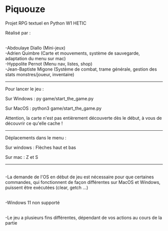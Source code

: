 # Piquouze
Projet RPG textuel en Python W1 HETIC

Réalisé par :

<br /> -Abdoulaye Diallo        (Mini-jeux)
<br /> -Adrien Quimbre          (Carte et mouvements, système de sauvegarde, adaptation du menu sur mac)
<br /> -Hyppolite Pernot        (Menu nav, listes, shop)
<br /> -Jean-Baptiste Migone    (Système de combat, trame générale, gestion des stats monstres/joueur, inventaire)
______________________________________

Pour lancer le jeu :

Sur Windows :
    py game/start_the_game.py

Sur MacOS : 
    python3 game/start_the_game.py


Attention, la carte n'est pas entièrement découverte dès le début, à vous de découvrir ce qu'elle cache !
______________________________________

Déplacements dans le menu :

Sur windows :
   Flèches haut et bas

Sur mac :
   Z et S
______________________________________
<br /> -La demande de l'OS en début de jeu est nécessaire pour que certaines commandes, qui fonctionnent de façon différentes sur MacOS et Windows, puissent être exécutées (clear, getch ...)

<br /> -Windows 11 non supporté 

<br /> -Le jeu a plusieurs fins différentes, dépendant de vos actions au cours de la partie
